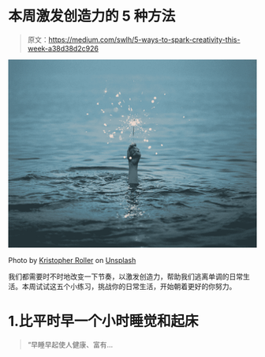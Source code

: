 # 本周激发创造力的 5 种方法

> 原文：<https://medium.com/swlh/5-ways-to-spark-creativity-this-week-a38d38d2c926>

![](img/162707b8662d2d6668c33ad1737121ce.png)

Photo by [Kristopher Roller](https://unsplash.com/photos/PC_lbSSxCZE?utm_source=unsplash&utm_medium=referral&utm_content=creditCopyText) on [Unsplash](https://unsplash.com/search/photos/sparkler?utm_source=unsplash&utm_medium=referral&utm_content=creditCopyText)

我们都需要时不时地改变一下节奏，以激发创造力，帮助我们逃离单调的日常生活。本周试试这五个小练习，挑战你的日常生活，开始朝着更好的你努力。

# 1.比平时早一个小时睡觉和起床

> “早睡早起使人健康、富有…